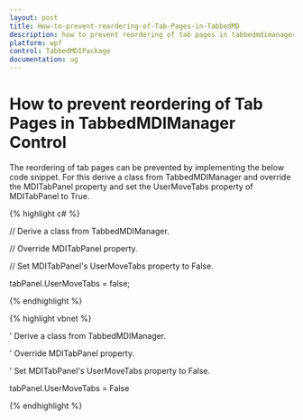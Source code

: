 ```yaml
---
layout: post
title: How-to-prevent-reordering-of-Tab-Pages-in-TabbedMD
description: how to prevent reordering of tab pages in tabbedmdimanager control
platform: wpf
control: TabbedMDIPackage
documentation: ug
---
```


# How to prevent reordering of Tab Pages in TabbedMDIManager Control

The reordering of tab pages can be prevented by implementing the below code snippet. For this derive a class from TabbedMDIManager and override the MDITabPanel property and set the UserMoveTabs property of MDITabPanel to True.

{% highlight c# %}



// Derive a class from TabbedMDIManager. 

// Override MDITabPanel property. 

// Set MDITabPanel's UserMoveTabs property to False.

tabPanel.UserMoveTabs = false;

{% endhighlight %}

{% highlight vbnet %}



' Derive a class from TabbedMDIManager. 

' Override MDITabPanel property. 

' Set MDITabPanel's UserMoveTabs property to False.

tabPanel.UserMoveTabs = False

{% endhighlight %}


